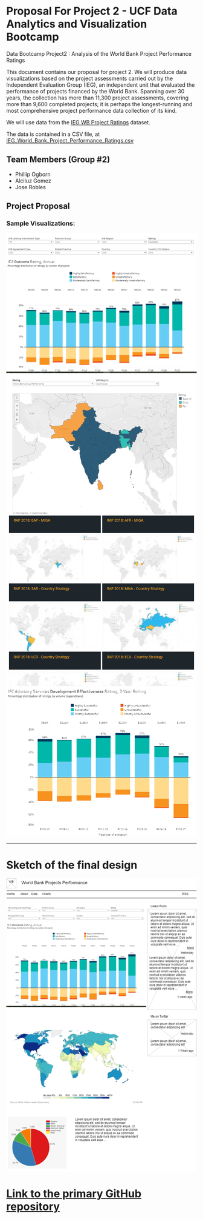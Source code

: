# Proposal For Project 2 - UCF Data Analytics and Visualization Bootcamp 

Data Bootcamp Project2 : Analysis of the World Bank Project Performance Ratings

This document contains our proposal for project 2.  We will produce data visualizations based on the
project assessments carried out by the Independent Evaluation Group (IEG), an independent unit that
evaluated the performance of projects financed by the World Bank.  Spanning over 30 years, the collection has more than 11,300 project assessments, covering more than 9,600 completed projects; it is perhaps the longest-running and most comprehensive project performance data collection of its kind.

We will use data from the [IEG WB Project Ratings](https://data.world/finance/ieg-wb-project-ratings) dataset.

The data is contained in a CSV file, at [IEG_World_Bank_Project_Performance_Ratings.csv]( https://data.world/finance/ieg-wb-project-ratings/file/IEG_World_Bank_Project_Performance_Ratings.csv)



## Team Members (Group #2)  
* Phillip Ogborn
* Alciluz Gomez
* Jose Robles


## Project Proposal

### Sample Visualizations:
![Screenshot 4](./Images/proposal_image4.PNG)
![Screenshot 1](./Images/proposal_image1.PNG)
![Screenshot 2](./Images/proposal_image2.PNG)
![Screenshot 3](./Images/proposal_image3.PNG)

---

# Sketch of the final design
![Final Sketch](./Images/sketch.PNG)

# [Link to the primary GitHub repository](https://github.com/DataBootcamp-Project2-WorldBank/project2)